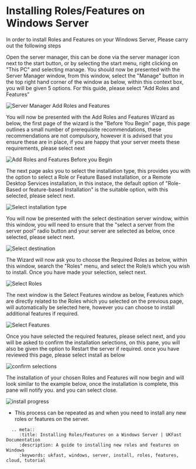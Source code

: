 # Installing Roles/Features on Windows Server

In order to install Roles and Features on your Windows Server, Please carry out the following steps

Open the server manager, this can be done via the server manager icon next to the start button, or by selecting the start menu, right clicking on "This PC" and selecting manage.
You should now be presented with the Server Manager window, from this window, select the "Manage" button in the top right hand corner of the window as below, within this context box, you will be given 5 options.
For this guide, please select "Add Roles and Features"

![Server Manager Add Roles and Features](Files/rolesandfeatures/addrolesandfeatures.PNG)

You will now be presented with the Add Roles and Features Wizard as below, the first page of the wizard is the "Before You Begin" page, this page outlines a small number of prerequisite recommendations, these recommendations are not compulsory, however it is advised that you ensure these are in place, if you are happy that your server meets these requirements, please select next

![Add Roles and Features Before you Begin](Files/rolesandfeatures/beforeyoubegin.PNG)

The next page asks you to select the installation type, this provides you with the option to select a Role or Feature Based installation, or a Remote Desktop Services installation, in this instace, the default option of "Role-Based or feature-based Installation" is the suitable option, with this selected, please select next.

![Select installation type](Files/rolesandfeatures/selectinstllationtype.PNG)

You will now be presented with the select destination server window, within this window, you will need to ensure that the "select a server from the server pool" radio button and your server are selected as below, once selected, please select next.

![Select destination](Files/rolesandfeatures/selectdestination.PNG)

The Wizard will now ask you to choose the Required Roles as below, within this window, search the "Roles" menu, and select the Role/s which you wish to install. Once you have made your selection, select next.

![Select Roles](Files/rolesandfeatures/selectserverroles.PNG)

The next window is the Select Features window as below, Features which are directly related to the Roles which you selected on the previous page, will automatically be selected here, however you can choose to install additional features if required.

![Select Features](Files/rolesandfeatures/selectfeatures.PNG)

Once you have selected the required features, please select next, and you will be asked to confirm the installation selections, on this pane, you will also be given the option to Restart the server if required. once you have reviewed this page, please select install as below

![confirm selections](Files/rolesandfeatures/confirmselections.PNG)

The installation of your chosen Roles and Features will now begin and will look similar to the example below, once the installation is complete, this pane will notify you. and you can select close.

![install progress](Files/rolesandfeatures/installprogress.PNG)

* This process can be repeated as and when you need to install any new roles or features on the server.

```eval_rst
  .. meta::
     :title: Installing Roles/Features on a Windows Server | UKFast Documentation
     :description: A guide to installing new roles and features on Windows
     :keywords: ukfast, windows, server, install, roles, features, cloud, tutorial
